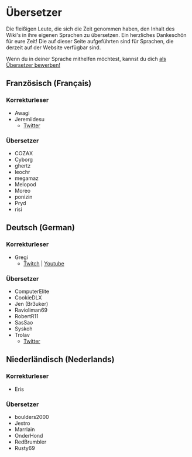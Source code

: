 # Übersetzer
Die fleißigen Leute, die sich die Zeit genommen haben, den Inhalt des Wiki's in ihre eigenen Sprachen zu übersetzen. Ein herzliches Dankeschön für eure Zeit! Die auf dieser Seite aufgeführten sind für Sprachen, die derzeit auf der Website verfügbar sind.

Wenn du in deiner Sprache mithelfen möchtest, kannst du dich [als Übersetzer bewerben!](https://forms.gle/e3BqA3poMjESARe76)

## Französisch (Français)

### Korrekturleser

* Awagi
* Jeremiidesu
  * [Twitter](https://twitter.com/Jeremiidesu)

### Übersetzer

* COZAX
* Cyborg
* ghertz
* leochr
* megamaz
* Melopod
* Moreo
* ponizin
* Pryd
* risi

## Deutsch (German)

### Korrekturleser

* Gregi
  * [Twitch](https://www.twitch.tv/grregi) | [Youtube](https://www.youtube.com/user/gregiplays)

### Übersetzer

* ComputerElite
* CookieDLX
* Jen (Br3uker)
* Ravioliman69
* RobertR11
* SasSao
* Syskoh
* Trolav
  * [Twitter](twitter.com/Trolav1)

## Niederländisch (Nederlands)

### Korrekturleser

* Eris

### Übersetzer

* boulders2000
* Jestro
* Marrlain
* OnderHond
* RedBrumbler
* Rusty69
